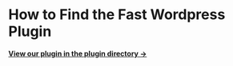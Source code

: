 # How to Find the Fast Wordpress Plugin

[**View our plugin in the plugin directory →**](https://wordpress.org/plugins/fast-checkout-for-woocommerce/)
